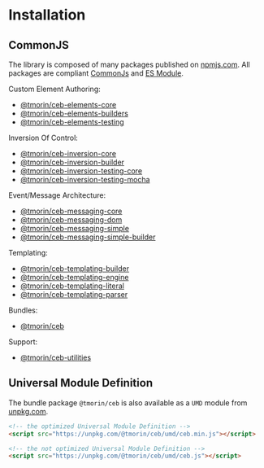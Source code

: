 # Installation

## CommonJS

The library is composed of many packages published on [npmjs.com].
All packages are compliant [CommonJs](https://flaviocopes.com/commonjs) and [ES Module](https://flaviocopes.com/es-modules).

Custom Element Authoring:
- [@tmorin/ceb-elements-core](https://www.npmjs.com/package/@tmorin/ceb-elements-core)
- [@tmorin/ceb-elements-builders](https://www.npmjs.com/package/@tmorin/ceb-elements-builders)
- [@tmorin/ceb-elements-testing](https://www.npmjs.com/package/@tmorin/ceb-elements-testing)

Inversion Of Control:
- [@tmorin/ceb-inversion-core](https://www.npmjs.com/package/@tmorin/ceb-inversion-core)
- [@tmorin/ceb-inversion-builder](https://www.npmjs.com/package/@tmorin/ceb-inversion-builder)
- [@tmorin/ceb-inversion-testing-core](https://www.npmjs.com/package/@tmorin/ceb-inversion-testing-core)
- [@tmorin/ceb-inversion-testing-mocha](https://www.npmjs.com/package/@tmorin/ceb-inversion-testing-mocha)

Event/Message Architecture:
- [@tmorin/ceb-messaging-core](https://www.npmjs.com/package/@tmorin/ceb-messaging-core)
- [@tmorin/ceb-messaging-dom](https://www.npmjs.com/package/@tmorin/ceb-messaging-dom)
- [@tmorin/ceb-messaging-simple](https://www.npmjs.com/package/@tmorin/ceb-messaging-simple)
- [@tmorin/ceb-messaging-simple-builder](https://www.npmjs.com/package/@tmorin/ceb-messaging-simple-builder)

Templating:
- [@tmorin/ceb-templating-builder](https://www.npmjs.com/package/@tmorin/ceb-templating-builder)
- [@tmorin/ceb-templating-engine](https://www.npmjs.com/package/@tmorin/ceb-templating-engine)
- [@tmorin/ceb-templating-literal](https://www.npmjs.com/package/@tmorin/ceb-templating-literal)
- [@tmorin/ceb-templating-parser](https://www.npmjs.com/package/@tmorin/ceb-templating-parser)

Bundles:
- [@tmorin/ceb](https://www.npmjs.com/package/@tmorin/ceb)

Support:
- [@tmorin/ceb-utilities](https://www.npmjs.com/package/@tmorin/ceb-utilities)

## Universal Module Definition

The bundle package `@tmorin/ceb` is also available as a `UMD` module from [unpkg.com].

```html
<!-- the optimized Universal Module Definition -->
<script src="https://unpkg.com/@tmorin/ceb/umd/ceb.min.js"></script>
```

```html
<!-- the not optimized Universal Module Definition -->
<script src="https://unpkg.com/@tmorin/ceb/umd/ceb.js"></script>
```

[unpkg.com]: https://unpkg.com
[npmjs.com]: https://www.npmjs.com
